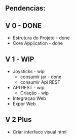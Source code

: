 Pendencias:
---------------

 V 0 - DONE
----------------
 * Estrutura do Projeto - done
 * Core Application - done
 
 V 1 - WIP
----------------
 * Joysticks - wip
   * consumir jar - done
   * consumir Api REST 
 * API REST - wip
   * Criação - wip
 * Integraçao Web
 * Expor Web

 V 2 Plus
----------------
 * Criar interface visual html
